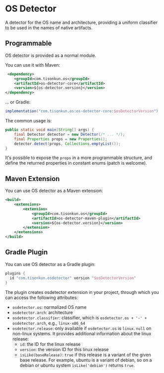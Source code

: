# OS Detector

A detector for the OS name and architecture, providing a uniform classifier to be used in the names of native artifacts.

## Programmable

OS detector is provided as a normal module.

You can use it with Maven:

```xml
 <dependency>
    <groupId>com.tisonkun.os</groupId>
    <artifactId>os-detector-core</artifactId>
    <version>${os-detector.version}</version>
</dependency>
```

... or Gradle:

```groovy
implementation("com.tisonkun.os:os-detector-core:$osDetectorVersion")
```

The common usage is:

```java
public static void main(String[] args) {
    final Detector detector = new Detector(/* ... */);
    final Properties props = new Properties();
    detector.detect(props, Collections.emptyList());
}
```

It's possible to expose the `props` in a more programmable structure, and define the returned properties in constant enums (patch is welcome).

## Maven Extension

You can use OS detector as a Maven extension:

```xml
<build>
    <extensions>
        <extension>
            <groupId>com.tisonkun.os</groupId>
            <artifactId>os-detector-maven-plugin</artifactId>
            <version>${os-detector.version}</version>
        </extension>
    </extensions>
</build>
```

## Gradle Plugin

You can use OS detector as a Gradle plugin:

```groovy
plugins {
  id "com.tisonkun.osdetector" version "$osDetectorVersion"
}
```

The plugin creates osdetector extension in your project, through which you can access the following attributes:

* `osdetector.os`: normalized OS name
* `osdetector.arch`: architecture
* `osdetector.classifier`: classifier, which is `osdetector.os + '-' + osdetector.arch`, e.g., `linux-x86_64`
* `osdetector.release`: only available if `osdetector.os` is `linux`. `null` on non-linux systems. It provides additional information about the linux release:
  * `id`: the ID for the linux release
  * `version`: the version ID for this linux release
  * `isLike(baseRelease)`: `true` if this release is a variant of the given base release. For example, ubuntu is a variant of debian, so on a debian or ubuntu system `isLike('debian')` returns `true`.
